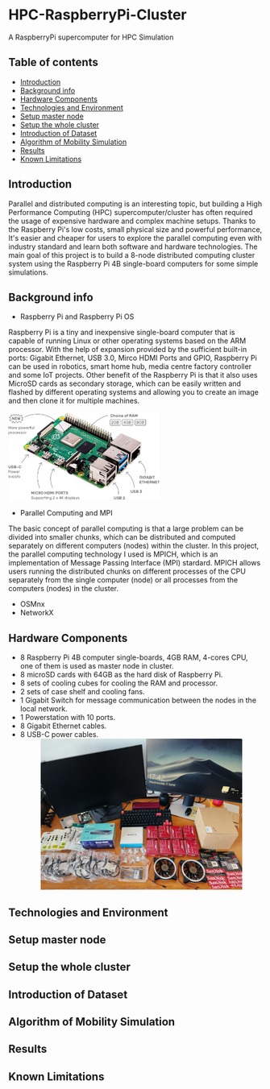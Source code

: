 # HPC-RaspberryPi-Cluster
A RaspberryPi supercomputer for HPC Simulation 
## Table of contents
* [Introduction](#introduction)
* [Background info](#background-info)
* [Hardware Components](#hardware-components)
* [Technologies and Environment](#technologies-and-environment)
* [Setup master node](#setup-master-node)
* [Setup the whole cluster](#setup-the-whole-cluster)
* [Introduction of Dataset](#introduction-of-dataset)
* [Algorithm of Mobility Simulation](#algorithm-of-mobility-simulation)
* [Results](#results)
* [Known Limitations](#known-limitations)

## Introduction
Parallel and distributed computing is an interesting topic, but building a High Performance Computing (HPC) supercomputer/cluster has often required the usage of expensive hardware and complex machine setups. Thanks to the Raspberry Pi's low costs, small physical size and powerful performance, It's easier and cheaper for users to explore the parallel computing even with industry standard and learn both software and hardware technologies. The main goal of this project is to build a 8-node distributed computing cluster system using the Raspberry Pi 4B single-board computers for some simple simulations. 
## Background info

* Raspberry Pi and Raspberry Pi OS <br>

Raspberry Pi is a tiny and inexpensive single-board computer that is capable of running Linux or other operating systems based on the ARM processor. With the help of expansion provided by the sufficient built-in ports: Gigabit Ethernet, USB 3.0, Mirco HDMI Ports and GPIO, Raspberry Pi can be used in robotics, smart home hub, media centre factory controller and some IoT projects. Other benefit of the Raspberry Pi is that it also uses MicroSD cards as secondary storage, which can be easily written and flashed by different operating systems and allowing you to create an image and then clone it for multiple machines. <br>

<img src="https://github.com/Atlaszjr-star/HPC-RaspberryPi-Cluster/blob/main/figures/raspberry-pi.webp" width="300px" />

* Parallel Computing and MPI <br>
   
The basic concept of parallel computing is that a large problem can be divided into smaller chunks, which can be distributed and computed separately on different computers (nodes) within the cluster. In this project, the parallel computing technology I used is MPICH, which is an implementation of Message Passing Interface (MPI) stardard. MPICH allows users running the distributed chunks on different processes of the CPU separately from the single computer (node) or all processes from the computers (nodes) in the cluster.
   
* OSMnx
* NetworkX

## Hardware Components

* 8 Raspberry Pi 4B computer single-boards, 4GB RAM, 4-cores CPU, one of them is used as master node in cluster.
* 8 microSD cards with 64GB as the hard disk of Raspberry Pi.
* 8 sets of cooling cubes for cooling the RAM and processor.
* 2 sets of case shelf and cooling fans.
* 1 Gigabit Switch for message communication between the nodes in the local network.
* 1 Powerstation with 10 ports.
* 8 Gigabit Ethernet cables.
* 8 USB-C power cables.
   <div align=center><img src="https://github.com/Atlaszjr-star/HPC-RaspberryPi-Cluster/blob/main/figures/before.jpg" width="400px" />

## Technologies and Environment
## Setup master node
## Setup the whole cluster
## Introduction of Dataset
## Algorithm of Mobility Simulation
## Results
## Known Limitations
